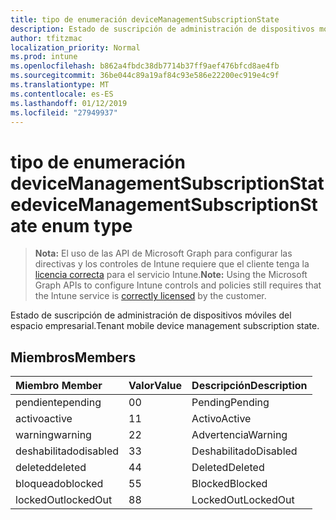 ```yaml
---
title: tipo de enumeración deviceManagementSubscriptionState
description: Estado de suscripción de administración de dispositivos móviles del espacio empresarial.
author: tfitzmac
localization_priority: Normal
ms.prod: intune
ms.openlocfilehash: b862a4fbdc38db7714b37ff9aef476bfcd8ae4fb
ms.sourcegitcommit: 36be044c89a19af84c93e586e22200ec919e4c9f
ms.translationtype: MT
ms.contentlocale: es-ES
ms.lasthandoff: 01/12/2019
ms.locfileid: "27949937"
---
```

# <a name="devicemanagementsubscriptionstate-enum-type"></a><span data-ttu-id="49c6c-103">tipo de enumeración deviceManagementSubscriptionState</span><span class="sxs-lookup"><span data-stu-id="49c6c-103">deviceManagementSubscriptionState enum type</span></span>

> <span data-ttu-id="49c6c-104">**Nota:** El uso de las API de Microsoft Graph para configurar las directivas y los controles de Intune requiere que el cliente tenga la [licencia correcta](https://go.microsoft.com/fwlink/?linkid=839381) para el servicio Intune.</span><span class="sxs-lookup"><span data-stu-id="49c6c-104">**Note:** Using the Microsoft Graph APIs to configure Intune controls and policies still requires that the Intune service is [correctly licensed](https://go.microsoft.com/fwlink/?linkid=839381) by the customer.</span></span>

<span data-ttu-id="49c6c-105">Estado de suscripción de administración de dispositivos móviles del espacio empresarial.</span><span class="sxs-lookup"><span data-stu-id="49c6c-105">Tenant mobile device management subscription state.</span></span>
## <a name="members"></a><span data-ttu-id="49c6c-106">Miembros</span><span class="sxs-lookup"><span data-stu-id="49c6c-106">Members</span></span>
|<span data-ttu-id="49c6c-107">Miembro	</span><span class="sxs-lookup"><span data-stu-id="49c6c-107">Member</span></span>|<span data-ttu-id="49c6c-108">Valor</span><span class="sxs-lookup"><span data-stu-id="49c6c-108">Value</span></span>|<span data-ttu-id="49c6c-109">Descripción</span><span class="sxs-lookup"><span data-stu-id="49c6c-109">Description</span></span>|
|:---|:---|:---|
|<span data-ttu-id="49c6c-110">pendiente</span><span class="sxs-lookup"><span data-stu-id="49c6c-110">pending</span></span>|<span data-ttu-id="49c6c-111">0</span><span class="sxs-lookup"><span data-stu-id="49c6c-111">0</span></span>|<span data-ttu-id="49c6c-112">Pending</span><span class="sxs-lookup"><span data-stu-id="49c6c-112">Pending</span></span>|
|<span data-ttu-id="49c6c-113">activo</span><span class="sxs-lookup"><span data-stu-id="49c6c-113">active</span></span>|<span data-ttu-id="49c6c-114">1</span><span class="sxs-lookup"><span data-stu-id="49c6c-114">1</span></span>|<span data-ttu-id="49c6c-115">Activo</span><span class="sxs-lookup"><span data-stu-id="49c6c-115">Active</span></span>|
|<span data-ttu-id="49c6c-116">warning</span><span class="sxs-lookup"><span data-stu-id="49c6c-116">warning</span></span>|<span data-ttu-id="49c6c-117">2</span><span class="sxs-lookup"><span data-stu-id="49c6c-117">2</span></span>|<span data-ttu-id="49c6c-118">Advertencia</span><span class="sxs-lookup"><span data-stu-id="49c6c-118">Warning</span></span>|
|<span data-ttu-id="49c6c-119">deshabilitado</span><span class="sxs-lookup"><span data-stu-id="49c6c-119">disabled</span></span>|<span data-ttu-id="49c6c-120">3</span><span class="sxs-lookup"><span data-stu-id="49c6c-120">3</span></span>|<span data-ttu-id="49c6c-121">Deshabilitado</span><span class="sxs-lookup"><span data-stu-id="49c6c-121">Disabled</span></span>|
|<span data-ttu-id="49c6c-122">deleted</span><span class="sxs-lookup"><span data-stu-id="49c6c-122">deleted</span></span>|<span data-ttu-id="49c6c-123">4</span><span class="sxs-lookup"><span data-stu-id="49c6c-123">4</span></span>|<span data-ttu-id="49c6c-124">Deleted</span><span class="sxs-lookup"><span data-stu-id="49c6c-124">Deleted</span></span>|
|<span data-ttu-id="49c6c-125">bloqueado</span><span class="sxs-lookup"><span data-stu-id="49c6c-125">blocked</span></span>|<span data-ttu-id="49c6c-126">5</span><span class="sxs-lookup"><span data-stu-id="49c6c-126">5</span></span>|<span data-ttu-id="49c6c-127">Blocked</span><span class="sxs-lookup"><span data-stu-id="49c6c-127">Blocked</span></span>|
|<span data-ttu-id="49c6c-128">lockedOut</span><span class="sxs-lookup"><span data-stu-id="49c6c-128">lockedOut</span></span>|<span data-ttu-id="49c6c-129">8</span><span class="sxs-lookup"><span data-stu-id="49c6c-129">8</span></span>|<span data-ttu-id="49c6c-130">LockedOut</span><span class="sxs-lookup"><span data-stu-id="49c6c-130">LockedOut</span></span>|



